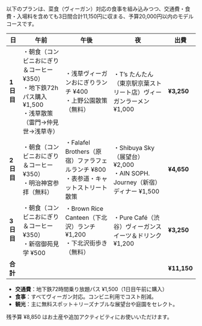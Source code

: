 以下のプランは、菜食（ヴィーガン）対応の食事を組み込みつつ、交通費・食費・入場料を含めても3日間合計11,150円に収まる、予算20,000円以内のモデルコースです。

| 日       | 午前                                                                 | 午後                                                      | 夜                                                             | 出費          |
| ------- | ------------------------------------------------------------------ | ------------------------------------------------------- | ------------------------------------------------------------- | ----------- |
| **1日目** | ・朝食（コンビニおにぎり＆コーヒー ¥350）<br>・地下鉄72hパス購入 ¥1,500<br>・浅草散策（雷門→仲見世→浅草寺） | ・浅草ヴィーガンおにぎりランチ ¥400<br>・上野公園散策（無料）                     | ・T’s たんたん（東京駅京葉ストリート店）ヴィーガンラーメン ¥1,000                        | **¥3,250**  |
| **2日目** | ・朝食（コンビニおにぎり＆コーヒー ¥350）<br>・明治神宮参拝（無料）                             | ・Falafel Brothers（原宿）ファラフェルランチ ¥800<br>・表参道・キャットストリート散策 | ・Shibuya Sky（展望台） ¥2,000<br>・AIN SOPH. Journey（新宿）ディナー ¥1,500 | **¥4,650**  |
| **3日目** | ・朝食（コンビニおにぎり＆コーヒー ¥350）<br>・新宿御苑見学 ¥500                            | ・Brown Rice Canteen（下北沢）ランチ ¥1,200<br>・下北沢街歩き（無料）       | ・Pure Café（渋谷）ヴィーガンスイーツ＆ドリンク ¥1,200                           | **¥3,250**  |
| **合計**  |                                                                    |                                                         |                                                               | **¥11,150** |

* **交通費**：地下鉄72時間乗り放題パス ¥1,500（1日目午前に購入）
* **食事**：すべてヴィーガン対応。コンビニ利用でコスト削減。
* **観光**：主に無料スポット＋リーズナブルな展望台や庭園をセレクト。

残予算 ¥8,850 はお土産や追加アクティビティにお使いいただけます。
